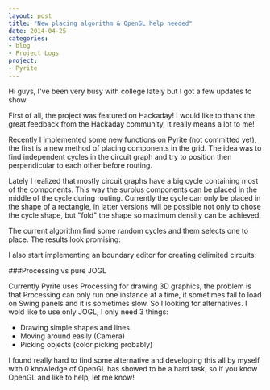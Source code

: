 ```yaml
---
layout: post
title: "New placing algorithm & OpenGL help needed"
date: 2014-04-25
categories: 
- blog 
- Project Logs
project:
- Pyrite
---
```


Hi guys, I've been very busy with college lately but I got a few updates to show. 

First of all, the project was featured on Hackaday! I would like to thank the great feedback from the Hackaday community, It really means a lot to me!

Recently I implemented some new functions on Pyrite (not committed yet), the first is a new method of placing components in the grid. The idea was to find independent cycles in the circuit graph and try to position then perpendicular to each other before routing.

<!--more-->

Lately I realized that mostly circuit graphs have a big cycle containing most of the components. This way the surplus components can be placed in the middle of the cycle during routing. Currently the cycle can only be placed in the shape of a rectangle, in latter versions will be possible not only to chose the cycle shape, but "fold" the shape so maximum density can be achieved.

The current algorithm find some random cycles and them selects one to place. The results look promising:




I also start implementing an boundary editor for creating delimited circuits:





###Processing vs pure JOGL

Currently Pyrite uses Processing for drawing 3D graphics, the problem is that Processing can only run one instance at a time, it sometimes fail to load on Swing panels and it is sometimes slow. So I looking for alternatives. I wold like to use only JOGL, I only need 3 things:

- Drawing simple shapes and lines
- Moving around easily (Camera)
- Picking objects (color picking probably)

I found really hard to find some alternative and developing this all by myself with 0 knowledge of OpenGL has showed to be a hard task, so if you know OpenGL and like to help, let me know!
